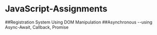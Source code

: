 # JavaScript-Assignments
##Registration System Using DOM Manipulation
##Asynchronous --using Async-Await, Callback, Promise
